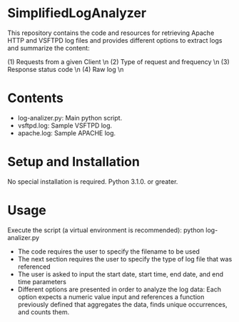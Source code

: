 # SimplifiedLogAnalyzer
This repository contains the code and resources for retrieving Apache HTTP and VSFTPD log files and provides different options to extract logs and summarize the content:

(1) Requests from a given Client \n
(2) Type of request and frequency \n
(3) Response status code \n
(4) Raw log \n

# Contents
* log-analizer.py: Main python script.
* vsftpd.log: Sample VSFTPD log.
* apache.log: Sample APACHE log.

# Setup and Installation
No special installation is required. Python 3.1.0. or greater.

# Usage
Execute the script (a virtual environment is recommended):
 python log-analizer.py

* The code requires the user to specify the filename to be used
* The next section requires the user to specify the type of log file that was referenced
* The user is asked to input the start date, start time, end date, and end time parameters
* Different options are presented in order to analyze the log data: Each option expects a numeric value input and references a function previously defined that aggregates the data, finds unique occurrences, and counts them.
